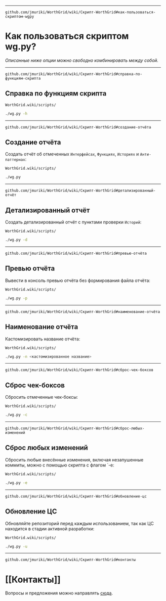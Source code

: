 ***
```url
github.com/jmuriki/WorthGrid/wiki/Скрипт-WorthGrid#как-пользоваться-скриптом-wgpy
```
# Как пользоваться скриптом wg.py?
_Описанные ниже опции можно свободно комбинировать между собой._
***
```url
github.com/jmuriki/WorthGrid/wiki/Скрипт-WorthGrid#справка-по-функциям-скрипта
```
## Справка по функциям скрипта

`WorthGrid.wiki/scripts/`
```sh
./wg.py -h
```

***
```url
github.com/jmuriki/WorthGrid/wiki/Скрипт-WorthGrid#создание-отчёта
```
## Создание отчёта

Создать отчёт об отмеченных `Интерфейсах`, `Функциях`, `Историях` и `Анти-паттернах`:

`WorthGrid.wiki/scripts/`
```sh
./wg.py
```

***
```url
github.com/jmuriki/WorthGrid/wiki/Скрипт-WorthGrid#детализированный-отчёт
```
## Детализированный отчёт

Создать детализированный отчёт с пунктами проверки `Историй`:

`WorthGrid.wiki/scripts/`
```sh
./wg.py -d
```

***
```url
github.com/jmuriki/WorthGrid/wiki/Скрипт-WorthGrid#превью-отчёта
```
## Превью отчёта

Вывести в консоль превью отчёта без формирования файла отчёта:

`WorthGrid.wiki/scripts/`
```sh
./wg.py -p
```

***
```url
github.com/jmuriki/WorthGrid/wiki/Скрипт-WorthGrid#наименование-отчёта
```
## Наименование отчёта

Кастомизировать название отчёта:

`WorthGrid.wiki/scripts/`
```sh
./wg.py -n <кастомизированное название>
```

***
```url
github.com/jmuriki/WorthGrid/wiki/Скрипт-WorthGrid#cброс-чек-боксов
```
## Cброс чек-боксов

Сбросить отмеченные чек-боксы:

`WorthGrid.wiki/scripts/`
```sh
./wg.py -c
```

***
```url
github.com/jmuriki/WorthGrid/wiki/Скрипт-WorthGrid#cброс-любых-изменений
```
## Cброс любых изменений

Сбросить любые внесённые изменения, включая незапушенные коммиты, можно с помощью скрипта с флагом `-e:

`WorthGrid.wiki/scripts/`
```sh
./wg.py -e
```

***
```url
github.com/jmuriki/WorthGrid/wiki/Скрипт-WorthGrid#обновление-цс
```
## Обновление ЦС

Обновляйте репозиторий перед каждым использованием, так как ЦС находится в стадии активной разработки:

`WorthGrid.wiki/scripts/`
```sh
./wg.py -u
```

***
```url
github.com/jmuriki/WorthGrid/wiki/Скрипт-WorthGrid#контакты
```
# [[Контакты]]
Вопросы и предложения можно направлять [сюда](https://github.com/jmuriki/WorthGrid/wiki/Контакты).
